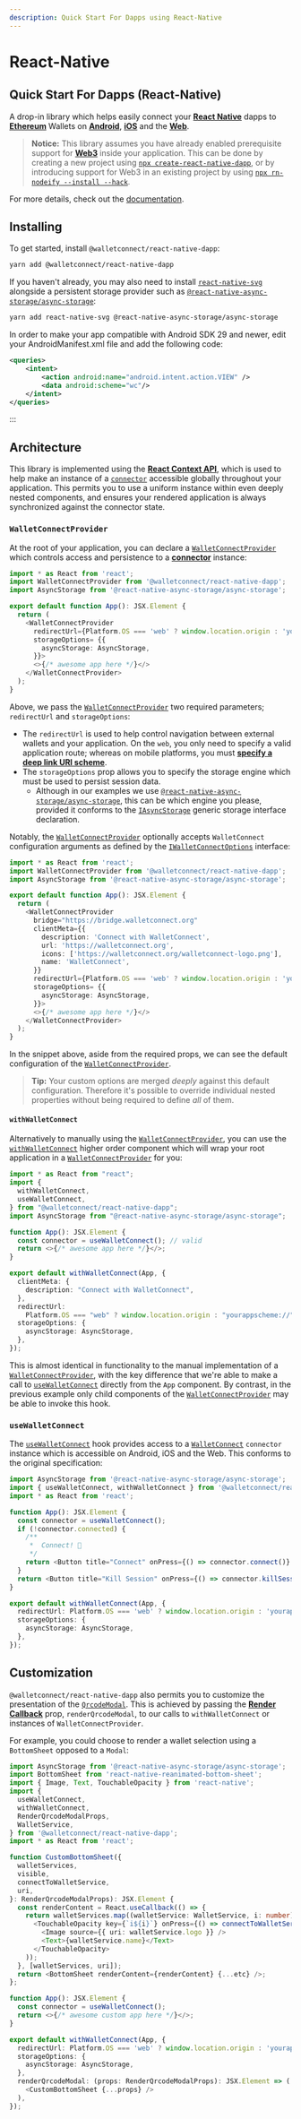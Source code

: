 ```yaml
---
description: Quick Start For Dapps using React-Native
---
```


# React-Native

## Quick Start For Dapps \(React-Native\)

A drop-in library which helps easily connect your [**React Native**](https://reactnative.dev) dapps to [**Ethereum**](https://ethereum.org) Wallets on [**Android**](https://reactnative.dev), [**iOS**](https://reactnative.dev) and the [**Web**](https://github.com/necolas/react-native-web).

> **Notice:** This library assumes you have already enabled prerequisite support for [**Web3**](https://github.com/ChainSafe/web3.js) inside your application. This can be done by creating a new project using [`npx create-react-native-dapp`](https://github.com/cawfree/create-react-native-dapp), or by introducing support for Web3 in an existing project by using [`npx rn-nodeify --install --hack`](https://github.com/tradle/rn-nodeify).

For more details, check out the [documentation](https://docs.walletconnect.org).

## Installing

To get started, install `@walletconnect/react-native-dapp`:

```bash
yarn add @walletconnect/react-native-dapp
```

If you haven't already, you may also need to install [`react-native-svg`](https://github.com/react-native-svg/react-native-svg) alongside a persistent storage provider such as [`@react-native-async-storage/async-storage`](https://github.com/react-native-async-storage/async-storage):

```bash
yarn add react-native-svg @react-native-async-storage/async-storage
```

In order to make your app compatible with Android SDK 29 and newer, edit your AndroidManifest.xml file and add the following code:
```xml
<queries>
    <intent>
        <action android:name="android.intent.action.VIEW" />
        <data android:scheme="wc"/>
    </intent>
</queries>
```
:::
## Architecture

This library is implemented using the [**React Context API**](https://reactjs.org/docs/context.html), which is used to help make an instance of a [`connector`](https://docs.walletconnect.org/client-api) accessible globally throughout your application. This permits you to use a uniform instance within even deeply nested components, and ensures your rendered application is always synchronized against the connector state.

### `WalletConnectProvider`

At the root of your application, you can declare a [`WalletConnectProvider`](https://github.com/WalletConnect/walletconnect-docs/tree/074ef6d866a4790726bc2159d80cdc4f35a969ea/quick-start/dapps/src/providers/WalletConnectProvider.tsx) which controls access and persistence to a [**connector**](https://docs.walletconnect.org/client-api) instance:

```typescript
import * as React from 'react';
import WalletConnectProvider from '@walletconnect/react-native-dapp';
import AsyncStorage from '@react-native-async-storage/async-storage';

export default function App(): JSX.Element {
  return (
    <WalletConnectProvider
      redirectUrl={Platform.OS === 'web' ? window.location.origin : 'yourappscheme://'}
      storageOptions= {{
        asyncStorage: AsyncStorage,
      }}>
      <>{/* awesome app here */}</>
    </WalletConnectProvider>
  );
}
```

Above, we pass the [`WalletConnectProvider`](https://github.com/WalletConnect/walletconnect-docs/tree/074ef6d866a4790726bc2159d80cdc4f35a969ea/quick-start/dapps/src/providers/WalletConnectProvider.tsx) two required parameters; `redirectUrl` and `storageOptions`:

* The `redirectUrl` is used to help control navigation between external wallets and your application. On the `web`, you only need to specify a valid application route; whereas on mobile platforms, you must [**specify a deep link URI scheme**](https://docs.expo.io/workflow/linking/#universaldeep-links-without-a-custom-scheme).
* The `storageOptions` prop allows you to specify the storage engine which must be used to persist session data.
  * Although in our examples we use [`@react-native-async-storage/async-storage`](https://github.com/react-native-async-storage/async-storage), this can be which engine you please, provided it conforms to the [`IAsyncStorage`](https://github.com/pedrouid/keyvaluestorage) generic storage interface declaration.

Notably, the [`WalletConnectProvider`](https://github.com/WalletConnect/walletconnect-docs/tree/074ef6d866a4790726bc2159d80cdc4f35a969ea/quick-start/dapps/src/providers/WalletConnectProvider.tsx) optionally accepts `WalletConnect` configuration arguments as defined by the [`IWalletConnectOptions`](https://github.com/WalletConnect/walletconnect-monorepo/tree/next/packages/helpers/utils) interface:

```typescript
import * as React from 'react';
import WalletConnectProvider from '@walletconnect/react-native-dapp';
import AsyncStorage from '@react-native-async-storage/async-storage';

export default function App(): JSX.Element {
  return (
    <WalletConnectProvider
      bridge="https://bridge.walletconnect.org"
      clientMeta={{
        description: 'Connect with WalletConnect',
        url: 'https://walletconnect.org',
        icons: ['https://walletconnect.org/walletconnect-logo.png'],
        name: 'WalletConnect',
      }}
      redirectUrl={Platform.OS === 'web' ? window.location.origin : 'yourappscheme://'}
      storageOptions= {{
        asyncStorage: AsyncStorage,
      }}>
      <>{/* awesome app here */}</>
    </WalletConnectProvider>
  );
}
```

In the snippet above, aside from the required props, we can see the default configuration of the [`WalletConnectProvider`](https://github.com/WalletConnect/walletconnect-docs/tree/074ef6d866a4790726bc2159d80cdc4f35a969ea/quick-start/dapps/src/providers/WalletConnectProvider.tsx).

> **Tip:** Your custom options are merged _deeply_ against this default configuration. Therefore it's possible to override individual nested properties without being required to define _all_ of them.

#### `withWalletConnect`

Alternatively to manually using the [`WalletConnectProvider`](https://github.com/WalletConnect/walletconnect-docs/tree/074ef6d866a4790726bc2159d80cdc4f35a969ea/quick-start/dapps/src/providers/WalletConnectProvider.tsx), you can use the [`withWalletConnect`](https://github.com/WalletConnect/walletconnect-docs/tree/074ef6d866a4790726bc2159d80cdc4f35a969ea/quick-start/dapps/src/hooks/useWalletConnect.ts) higher order component which will wrap your root application in a [`WalletConnectProvider`](https://github.com/WalletConnect/walletconnect-docs/tree/074ef6d866a4790726bc2159d80cdc4f35a969ea/quick-start/dapps/src/providers/WalletConnectProvider.tsx) for you:

```typescript
import * as React from "react";
import {
  withWalletConnect,
  useWalletConnect,
} from "@walletconnect/react-native-dapp";
import AsyncStorage from "@react-native-async-storage/async-storage";

function App(): JSX.Element {
  const connector = useWalletConnect(); // valid
  return <>{/* awesome app here */}</>;
}

export default withWalletConnect(App, {
  clientMeta: {
    description: "Connect with WalletConnect",
  },
  redirectUrl:
    Platform.OS === "web" ? window.location.origin : "yourappscheme://",
  storageOptions: {
    asyncStorage: AsyncStorage,
  },
});
```

This is almost identical in functionality to the manual implementation of a [`WalletConnectProvider`](https://github.com/WalletConnect/walletconnect-docs/tree/074ef6d866a4790726bc2159d80cdc4f35a969ea/quick-start/dapps/src/providers/WalletConnectProvider.tsx), with the key difference that we're able to make a call to [`useWalletConnect`](https://github.com/WalletConnect/walletconnect-docs/tree/074ef6d866a4790726bc2159d80cdc4f35a969ea/quick-start/dapps/src/hooks/useWalletConnect.ts) directly from the `App` component. By contrast, in the previous example only child components of the [`WalletConnectProvider`](https://github.com/WalletConnect/walletconnect-docs/tree/074ef6d866a4790726bc2159d80cdc4f35a969ea/quick-start/dapps/src/providers/WalletConnectProvider.tsx) may be able to invoke this hook.

### `useWalletConnect`

The [`useWalletConnect`](https://github.com/WalletConnect/walletconnect-docs/tree/074ef6d866a4790726bc2159d80cdc4f35a969ea/quick-start/dapps/src/hooks/useWalletConnect.ts) hook provides access to a [`WalletConnect`](https://docs.walletconnect.org/client-api) `connector` instance which is accessible on Android, iOS and the Web. This conforms to the original specification:

```typescript
import AsyncStorage from '@react-native-async-storage/async-storage';
import { useWalletConnect, withWalletConnect } from '@walletconnect/react-native-dapp';
import * as React from 'react';

function App(): JSX.Element {
  const connector = useWalletConnect();
  if (!connector.connected) {
    /**
     *  Connect! 🎉
     */
    return <Button title="Connect" onPress={() => connector.connect()} />;
  }
  return <Button title="Kill Session" onPress={() => connector.killSession()} />;
}

export default withWalletConnect(App, {
  redirectUrl: Platform.OS === 'web' ? window.location.origin : 'yourappscheme://',
  storageOptions: {
    asyncStorage: AsyncStorage,
  },
});
```

## Customization

`@walletconnect/react-native-dapp` also permits you to customize the presentation of the [`QrcodeModal`](https://github.com/WalletConnect/walletconnect-docs/tree/074ef6d866a4790726bc2159d80cdc4f35a969ea/quick-start/dapps/src/components/QrcodeModal.tsx). This is achieved by passing the [**Render Callback**](react-native.md) prop, `renderQrcodeModal`, to our calls to `withWalletConnect` or instances of `WalletConnectProvider`.

For example, you could choose to render a wallet selection using a `BottomSheet` opposed to a `Modal`:

```typescript
import AsyncStorage from '@react-native-async-storage/async-storage';
import BottomSheet from 'react-native-reanimated-bottom-sheet';
import { Image, Text, TouchableOpacity } from 'react-native';
import {
  useWalletConnect,
  withWalletConnect,
  RenderQrcodeModalProps,
  WalletService,
} from '@walletconnect/react-native-dapp';
import * as React from 'react';

function CustomBottomSheet({
  walletServices,
  visible,
  connectToWalletService,
  uri,
}: RenderQrcodeModalProps): JSX.Element {
  const renderContent = React.useCallback(() => {
    return walletServices.map((walletService: WalletService, i: number) => (
      <TouchableOpacity key={`i${i}`} onPress={() => connectToWalletService(walletService, uri)}>
        <Image source={{ uri: walletService.logo }} />
        <Text>{walletService.name}</Text>
      </TouchableOpacity>
    ));
  }, [walletServices, uri]);
  return <BottomSheet renderContent={renderContent} {...etc} />;
};

function App(): JSX.Element {
  const connector = useWalletConnect();
  return <>{/* awesome custom app here */}</>;
}

export default withWalletConnect(App, {
  redirectUrl: Platform.OS === 'web' ? window.location.origin : 'yourappscheme://',
  storageOptions: {
    asyncStorage: AsyncStorage,
  },
  renderQrcodeModal: (props: RenderQrcodeModalProps): JSX.Element => (
    <CustomBottomSheet {...props} />
  ),
});
```

